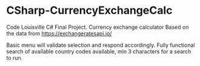 # CSharp-CurrencyExchangeCalc
Code Louisville C# Final Project. Currency exchange calculator
Based on the data from https://exchangeratesapi.io/

Basic menu will validate selection and respond accordingly.
Fully functional search of available country codes available, min 3 characters for a search to run.



